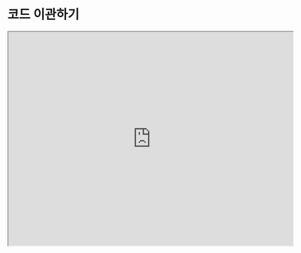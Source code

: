 # 코드 이관하기

<iframe src="https://drive.google.com/file/d/1bJPgj710-imWvvUiKMpZUV0BkdK72F2m/preview" width="640" height="480"></iframe>